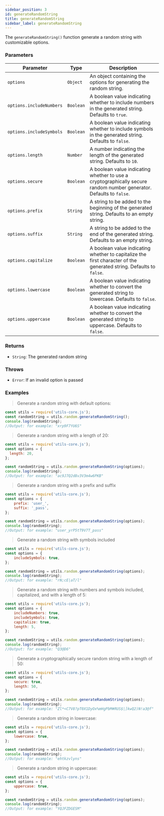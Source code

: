 ```yaml
---
sidebar_position: 3
id: generateRandomString
title: generateRandomString
sidebar_label: generateRandomString
---
```


The `generateRandomString()` function generate a random string with customizable options.

### Parameters

| Parameter           | Type      | Description                                                                                                               |
|---------------------|-----------|---------------------------------------------------------------------------------------------------------------------------|
| `options`           | `Object`  | An object containing the options for generating the random string.                                                       |
| `options.includeNumbers`| `Boolean` | A boolean value indicating whether to include numbers in the generated string. Defaults to `true`.                    |
| `options.includeSymbols`| `Boolean` | A boolean value indicating whether to include symbols in the generated string. Defaults to `false`.                   |
| `options.length`        | `Number`  | A number indicating the length of the generated string. Defaults to `10`.                                            |
| `options.secure`        | `Boolean` | A boolean value indicating whether to use a cryptographically secure random number generator. Defaults to `false`.  |
| `options.prefix`        | `String`  | A string to be added to the beginning of the generated string. Defaults to an empty string.                            |
| `options.suffix`        | `String`  | A string to be added to the end of the generated string. Defaults to an empty string.                                  |
| `options.capitalize`    | `Boolean` | A boolean value indicating whether to capitalize the first character of the generated string. Defaults to `false`.   |
| `options.lowercase`     | `Boolean` | A boolean value indicating whether to convert the generated string to lowercase. Defaults to `false`.                 |
| `options.uppercase`     | `Boolean` | A boolean value indicating whether to convert the generated string to uppercase. Defaults to `false`.                 |


### Returns

- `String`: The generated random string

### Throws

- `Error`: If an invalid option is passed

### Examples

> Generate a random string with default options:

```js
const utils = require('utils-core.js');
const randomString = utils.random.generateRandomString();
console.log(randomString); 
//Output: for example: "xrp9F7YU6S"
```

> Generate a random string with a length of 20:

```js
const utils = require('utils-core.js');
const options = {
  length: 20,
};

const randomString = utils.random.generateRandomString(options);
console.log(randomString); 
//Output: for example: "ac9J7Q2d8v3V3m4w6PKB"
```

> Generate a random string with a prefix and suffix

```js
const utils = require('utils-core.js');
const options = {
    prefix: 'user_',
    suffix: '_pass',
};

const randomString = utils.random.generateRandomString(options);
console.log(randomString); 
//Output: for example: "user_yrP5tT9V7T_pass"
```

> Generate a random string with symbols included

```js
const utils = require('utils-core.js');
const options = {
    includeSymbols: true,
};

const randomString = utils.random.generateRandomString(options);
console.log(randomString); 
//Output: for example: "rN;cE|aT/l"
```

> Generate a random string with numbers and symbols included, capitalized, and with a length of 5:

```js
const utils = require('utils-core.js');
const options = {
    includeNumbers: true, 
    includeSymbols: true,
    capitalize: true,
    length: 5,
};

const randomString = utils.random.generateRandomString(options);
console.log(randomString); 
//Output: for example: "Q3@D6"
```

> Generate a cryptographically secure random string with a length of 50:

```js
const utils = require('utils-core.js');
const options = {
    secure: true,
    length: 50,
};

const randomString = utils.random.generateRandomString(options);
console.log(randomString); 
//Output: for example: "Zl*<C7V8?pT0X1DyOx%mHgPbM#RUS$|]kwQ2)N!a3@f"
```

> Generate a random string in lowercase:

```js
const utils = require('utils-core.js');
const options = {
    lowercase: true,
};

const randomString = utils.random.generateRandomString(options);
console.log(randomString); 
//Output: for example: "ehtkzvlyns"
```

> Generate a random string in uppercase:

```js
const utils = require('utils-core.js');
const options = {
    uppercase: true,
};

const randomString = utils.random.generateRandomString(options);
console.log(randomString); 
//Output: for example: "YQJFZDGESM"
```